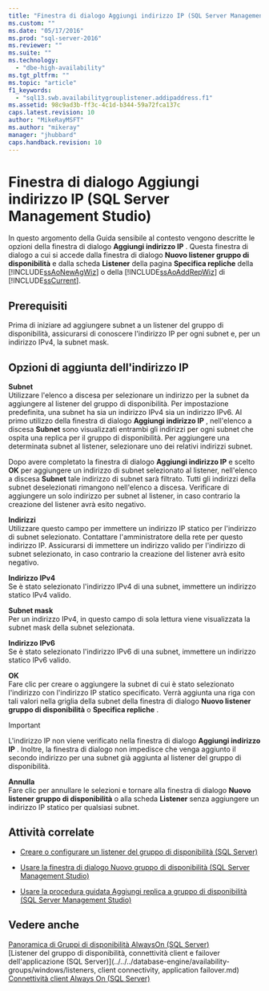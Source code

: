 ```yaml
---
title: "Finestra di dialogo Aggiungi indirizzo IP (SQL Server Management Studio) | Microsoft Docs"
ms.custom: ""
ms.date: "05/17/2016"
ms.prod: "sql-server-2016"
ms.reviewer: ""
ms.suite: ""
ms.technology: 
  - "dbe-high-availability"
ms.tgt_pltfrm: ""
ms.topic: "article"
f1_keywords: 
  - "sql13.swb.availabilitygrouplistener.addipaddress.f1"
ms.assetid: 98c9ad3b-ff3c-4c1d-b344-59a72fca137c
caps.latest.revision: 10
author: "MikeRayMSFT"
ms.author: "mikeray"
manager: "jhubbard"
caps.handback.revision: 10
---
```

# Finestra di dialogo Aggiungi indirizzo IP (SQL Server Management Studio)
  In questo argomento della Guida sensibile al contesto vengono descritte le opzioni della finestra di dialogo **Aggiungi indirizzo IP** . Questa finestra di dialogo a cui si accede dalla finestra di dialogo **Nuovo listener gruppo di disponibilità** e dalla scheda **Listener** della pagina **Specifica repliche** della [!INCLUDE[ssAoNewAgWiz](../../../includes/ssaonewagwiz-md.md)] o della [!INCLUDE[ssAoAddRepWiz](../../../includes/ssaoaddrepwiz-md.md)] di [!INCLUDE[ssCurrent](../../../includes/sscurrent-md.md)].  
  
## Prerequisiti  
 Prima di iniziare ad aggiungere subnet a un listener del gruppo di disponibilità, assicurarsi di conoscere l'indirizzo IP per ogni subnet e, per un indirizzo IPv4, la subnet mask.  
  
##  <a name="PageOptions"></a> Opzioni di aggiunta dell'indirizzo IP  
 **Subnet**  
 Utilizzare l'elenco a discesa per selezionare un indirizzo per la subnet da aggiungere al listener del gruppo di disponibilità. Per impostazione predefinita, una subnet ha sia un indirizzo IPv4 sia un indirizzo IPv6. Al primo utilizzo della finestra di dialogo **Aggiungi indirizzo IP** , nell'elenco a discesa **Subnet** sono visualizzati entrambi gli indirizzi per ogni subnet che ospita una replica per il gruppo di disponibilità. Per aggiungere una determinata subnet al listener, selezionare uno dei relativi indirizzi subnet.  
  
 Dopo avere completato la finestra di dialogo **Aggiungi indirizzo IP** e scelto **OK** per aggiungere un indirizzo di subnet selezionato al listener, nell'elenco a discesa **Subnet** tale indirizzo di subnet sarà filtrato. Tutti gli indirizzi della subnet deselezionati rimangono nell'elenco a discesa. Verificare di aggiungere un solo indirizzo per subnet al listener, in caso contrario la creazione del listener avrà esito negativo.  
  
 **Indirizzi**  
 Utilizzare questo campo per immettere un indirizzo IP statico per l'indirizzo di subnet selezionato. Contattare l'amministratore della rete per questo indirizzo IP. Assicurarsi di immettere un indirizzo valido per l'indirizzo di subnet selezionato, in caso contrario la creazione del listener avrà esito negativo.  
  
 **Indirizzo IPv4**  
 Se è stato selezionato l'indirizzo IPv4 di una subnet, immettere un indirizzo statico IPv4 valido.  
  
 **Subnet mask**  
 Per un indirizzo IPv4, in questo campo di sola lettura viene visualizzata la subnet mask della subnet selezionata.  
  
 **Indirizzo IPv6**  
 Se è stato selezionato l'indirizzo IPv6 di una subnet, immettere un indirizzo statico IPv6 valido.  
  
 **OK**  
 Fare clic per creare o aggiungere la subnet di cui è stato selezionato l'indirizzo con l'indirizzo IP statico specificato. Verrà aggiunta una riga con tali valori nella griglia della subnet della finestra di dialogo **Nuovo listener gruppo di disponibilità** o **Specifica repliche** .  
  
> [!IMPORTANT]  
>  L'indirizzo IP non viene verificato nella finestra di dialogo **Aggiungi indirizzo IP** . Inoltre, la finestra di dialogo non impedisce che venga aggiunto il secondo indirizzo per una subnet già aggiunta al listener del gruppo di disponibilità.  
  
 **Annulla**  
 Fare clic per annullare le selezioni e tornare alla finestra di dialogo **Nuovo listener gruppo di disponibilità** o alla scheda **Listener** senza aggiungere un indirizzo IP statico per qualsiasi subnet.  
  
##  <a name="RelatedTasks"></a> Attività correlate  
  
-   [Creare o configurare un listener del gruppo di disponibilità &#40;SQL Server&#41;](../../../database-engine/availability-groups/windows/create-or-configure-an-availability-group-listener-sql-server.md)  
  
-   [Usare la finestra di dialogo Nuovo gruppo di disponibilità &#40;SQL Server Management Studio&#41;](../../../database-engine/availability-groups/windows/use-the-new-availability-group-dialog-box-sql-server-management-studio.md)  
  
-   [Usare la procedura guidata Aggiungi replica a gruppo di disponibilità &#40;SQL Server Management Studio&#41;](../../../database-engine/availability-groups/windows/use-the-add-replica-to-availability-group-wizard-sql-server-management-studio.md)  
  
## Vedere anche  
 [Panoramica di Gruppi di disponibilità AlwaysOn &#40;SQL Server&#41;](../../../database-engine/availability-groups/windows/overview-of-always-on-availability-groups-sql-server.md)   
 [Listener del gruppo di disponibilità, connettività client e failover dell'applicazione &#40;SQL Server&#41;](../../../database-engine/availability-groups/windows/listeners, client connectivity, application failover.md)   
 [Connettività client Always On &#40;SQL Server&#41;](../../../database-engine/availability-groups/windows/always-on-client-connectivity-sql-server.md)  
  
  